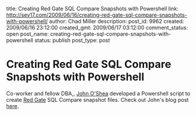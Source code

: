 title: Creating Red Gate SQL Compare Snapshots with Powershell
link: http://sev17.com/2009/06/16/creating-red-gate-sql-compare-snapshots-with-powershell/
author: Chad Miller
description: 
post_id: 9962
created: 2009/06/16 23:12:00
created_gmt: 2009/06/17 03:12:00
comment_status: open
post_name: creating-red-gate-sql-compare-snapshots-with-powershell
status: publish
post_type: post

# Creating Red Gate SQL Compare Snapshots with Powershell

Co-worker and fellow DBA,, [John O'Shea](http://sqlpowershell.blogspot.com/) developed a Powershell script to create [Red Gate](http://www.red-gate.com/) SQL Compare snapshot files. Check out John's blog post [here](http://sqlpowershell.blogspot.com/2009/06/fun-with-powershell-red-gate-sql.html).